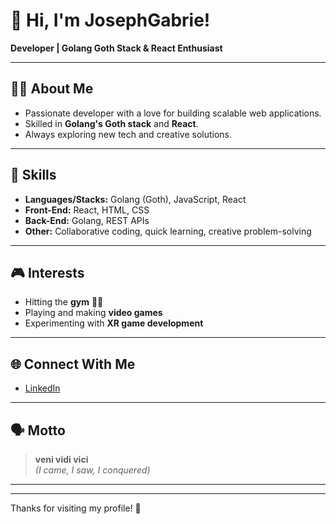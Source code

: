 # 👋 Hi, I'm JosephGabrie!

**Developer | Golang Goth Stack & React Enthusiast**

---

## 🧑‍💻 About Me

- Passionate developer with a love for building scalable web applications.
- Skilled in **Golang's Goth stack** and **React**.
- Always exploring new tech and creative solutions.

---

## 💪 Skills

- **Languages/Stacks:** Golang (Goth), JavaScript, React
- **Front-End:** React, HTML, CSS
- **Back-End:** Golang, REST APIs
- **Other:** Collaborative coding, quick learning, creative problem-solving

---

## 🎮 Interests

- Hitting the **gym** 🏋️‍♂️
- Playing and making **video games**
- Experimenting with **XR game development**

---

## 🌐 Connect With Me

- [LinkedIn](https://www.linkedin.com/in/jgabrie007/)

---

## 🗣️ Motto

> **veni vidi vici**  
> *(I came, I saw, I conquered)*

---

<!--
Check out some of my recent projects:
- [MedicalSuppliesAndMore](https://github.com/JosephGabrie/MedicalSuppliesAndMore)
- [geo-friends](https://github.com/JosephGabrie/geo-friends)
- [bvh-1](https://github.com/JosephGabrie/bvh-1)
- [CozyDeskMVP](https://github.com/FelixJ98/CozyDeskMVP)
-->

---

Thanks for visiting my profile! 🚀

